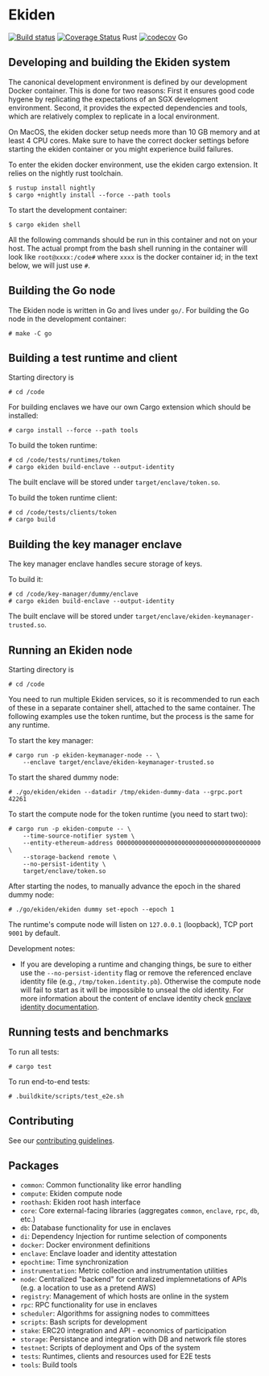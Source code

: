 # Ekiden

[![Build status](https://badge.buildkite.com/c9c541df92d421106cdf041e36fafe45677c5be63d330509d1.svg?branch=master)](https://buildkite.com/oasislabs/ekiden)
[![Coverage Status](https://coveralls.io/repos/github/oasislabs/ekiden/badge.svg?t=HsLWgi)](https://coveralls.io/github/oasislabs/ekiden) Rust
[![codecov](https://codecov.io/gh/oasislabs/ekiden/branch/master/graph/badge.svg?token=DqjRsufMqf)](https://codecov.io/gh/oasislabs/ekiden) Go

## Developing and building the Ekiden system

The canonical development environment is defined by our development Docker container.
This is done for two reasons: First it ensures good code hygene by replicating the expectations of an SGX development environment.
Second, it provides the expected dependencies and tools, which are relatively complex to replicate in a local environment.

On MacOS, the ekiden docker setup needs more than 10 GB memory and at least 4 CPU cores. Make sure to have the correct docker settings before starting the ekiden container or you might experience build failures.

To enter the ekiden docker environment, use the ekiden cargo extension. It relies on the nightly rust toolchain.
```
$ rustup install nightly
$ cargo +nightly install --force --path tools
```

To start the development container:
```
$ cargo ekiden shell
```

All the following commands should be run in this container and not on
your host.  The actual prompt from the bash shell running in the
container will look like `root@xxxx:/code#` where `xxxx` is the docker
container id; in the text below, we will just use `#`.

## Building the Go node

The Ekiden node is written in Go and lives under `go/`. For building the Go node in
the development container:
```
# make -C go
```

## Building a test runtime and client

Starting directory is
```
# cd /code
```

For building enclaves we have our own Cargo extension which should be installed:
```
# cargo install --force --path tools
```

To build the token runtime:
```
# cd /code/tests/runtimes/token
# cargo ekiden build-enclave --output-identity
```

The built enclave will be stored under `target/enclave/token.so`.

To build the token runtime client:
```
# cd /code/tests/clients/token
# cargo build
```

## Building the key manager enclave

The key manager enclave handles secure storage of keys.

To build it:
```
# cd /code/key-manager/dummy/enclave
# cargo ekiden build-enclave --output-identity
```

The built enclave will be stored under `target/enclave/ekiden-keymanager-trusted.so`.


## Running an Ekiden node

Starting directory is
```
# cd /code
```

You need to run multiple Ekiden services, so it is recommended to run each of these in a
separate container shell, attached to the same container. The following examples use the
token runtime, but the process is the same for any runtime.

To start the key manager:
```
# cargo run -p ekiden-keymanager-node -- \
    --enclave target/enclave/ekiden-keymanager-trusted.so
```

To start the shared dummy node:
```
# ./go/ekiden/ekiden --datadir /tmp/ekiden-dummy-data --grpc.port 42261
```

To start the compute node for the token runtime (you need to start two):
```
# cargo run -p ekiden-compute -- \
    --time-source-notifier system \
    --entity-ethereum-address 0000000000000000000000000000000000000000 \
    --storage-backend remote \
    --no-persist-identity \
    target/enclave/token.so
```

After starting the nodes, to manually advance the epoch in the shared dummy node:
```
# ./go/ekiden/ekiden dummy set-epoch --epoch 1
```

The runtime's compute node will listen on `127.0.0.1` (loopback), TCP port `9001` by default.

Development notes:

* If you are developing a runtime and changing things, be sure to either use the `--no-persist-identity` flag or remove the referenced enclave identity file (e.g., `/tmp/token.identity.pb`). Otherwise the compute node will fail to start as it will be impossible to unseal the old identity. For more information about the content of enclave identity check [enclave identity documentation](docs/enclave-identity.md#state).

## Running tests and benchmarks

To run all tests:
```
# cargo test
```

To run end-to-end tests:
```
# .buildkite/scripts/test_e2e.sh
```

## Contributing

See our [contributing guidelines](CONTRIBUTING.md).

## Packages
- `common`: Common functionality like error handling
- `compute`: Ekiden compute node
- `roothash`: Ekiden root hash interface
- `core`: Core external-facing libraries (aggregates `common`, `enclave`, `rpc`, `db`, etc.)
- `db`: Database functionality for use in enclaves
- `di`: Dependency Injection for runtime selection of components
- `docker`: Docker environment definitions
- `enclave`: Enclave loader and identity attestation
- `epochtime`: Time synchronization
- `instrumentation`: Metric collection and instrumentation utilities
- `node`: Centralized "backend" for centralized implemnetations of APIs (e.g. a location to use as a pretend AWS)
- `registry`: Management of which hosts are online in the system
- `rpc`: RPC functionality for use in enclaves
- `scheduler`: Algorithms for assigning nodes to committees
- `scripts`: Bash scripts for development
- `stake`: ERC20 integration and API - economics of participation
- `storage`: Persistance and integration with DB and network file stores
- `testnet`: Scripts of deployment and Ops of the system
- `tests`: Runtimes, clients and resources used for E2E tests
- `tools`: Build tools
